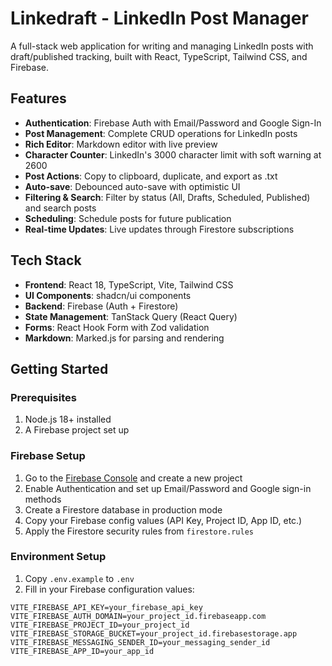 # Linkedraft - LinkedIn Post Manager

A full-stack web application for writing and managing LinkedIn posts with draft/published tracking, built with React, TypeScript, Tailwind CSS, and Firebase.

## Features

- **Authentication**: Firebase Auth with Email/Password and Google Sign-In
- **Post Management**: Complete CRUD operations for LinkedIn posts
- **Rich Editor**: Markdown editor with live preview
- **Character Counter**: LinkedIn's 3000 character limit with soft warning at 2600
- **Post Actions**: Copy to clipboard, duplicate, and export as .txt
- **Auto-save**: Debounced auto-save with optimistic UI
- **Filtering & Search**: Filter by status (All, Drafts, Scheduled, Published) and search posts
- **Scheduling**: Schedule posts for future publication
- **Real-time Updates**: Live updates through Firestore subscriptions

## Tech Stack

- **Frontend**: React 18, TypeScript, Vite, Tailwind CSS
- **UI Components**: shadcn/ui components
- **Backend**: Firebase (Auth + Firestore)
- **State Management**: TanStack Query (React Query)
- **Forms**: React Hook Form with Zod validation
- **Markdown**: Marked.js for parsing and rendering

## Getting Started

### Prerequisites

1. Node.js 18+ installed
2. A Firebase project set up

### Firebase Setup

1. Go to the [Firebase Console](https://console.firebase.google.com/) and create a new project
2. Enable Authentication and set up Email/Password and Google sign-in methods
3. Create a Firestore database in production mode
4. Copy your Firebase config values (API Key, Project ID, App ID, etc.)
5. Apply the Firestore security rules from `firestore.rules`

### Environment Setup

1. Copy `.env.example` to `.env`
2. Fill in your Firebase configuration values:

```env
VITE_FIREBASE_API_KEY=your_firebase_api_key
VITE_FIREBASE_AUTH_DOMAIN=your_project_id.firebaseapp.com
VITE_FIREBASE_PROJECT_ID=your_project_id
VITE_FIREBASE_STORAGE_BUCKET=your_project_id.firebasestorage.app
VITE_FIREBASE_MESSAGING_SENDER_ID=your_messaging_sender_id
VITE_FIREBASE_APP_ID=your_app_id
